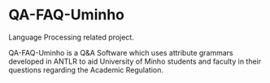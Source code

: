 # QA-FAQ-Uminho

Language Processing related project.

QA-FAQ-Uminho is a Q&A Software which uses attribute grammars developed in ANTLR to aid University of Minho students and faculty in their questions regarding the Academic Regulation.
